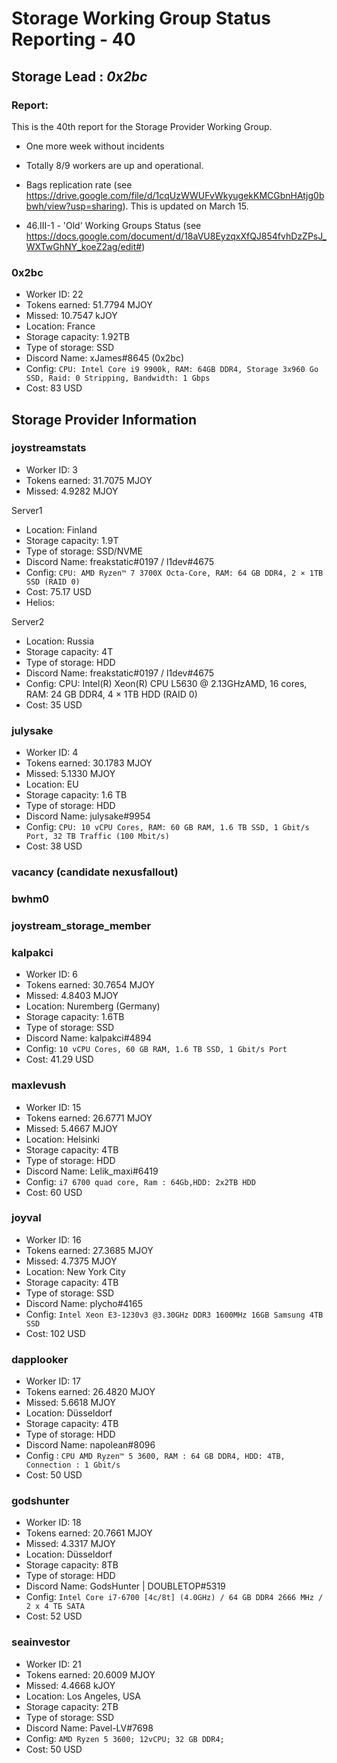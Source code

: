 # Storage Working Group Status Reporting - 40

## Storage Lead : _0x2bc_

### Report:

This is the 40th report for the Storage Provider Working Group. 

* One more week without incidents

* Totally 8/9 workers are up and operational.  

* Bags replication rate (see https://drive.google.com/file/d/1cqUzWWUFvWkyugekKMCGbnHAtjg0bbwh/view?usp=sharing). This is updated on March 15.

* 46.III-1 - 'Old' Working Groups Status (see https://docs.google.com/document/d/18aVU8EyzqxXfQJ854fvhDzZPsJ_WXTwGhNY_koeZ2ag/edit#)

### 0x2bc

- Worker ID: 22
- Tokens earned: 51.7794 MJOY
- Missed: 10.7547 kJOY
- Location: France
- Storage capacity: 1.92TB
- Type of storage: SSD
- Discord Name: xJames#8645 (0x2bc)
- Config: `CPU: Intel Core i9 9900k, RAM: 64GB DDR4, Storage 3x960 Go SSD, Raid: 0 Stripping, Bandwidth: 1 Gbps`
- Cost: 83 USD

## Storage Provider Information

### joystreamstats

- Worker ID: 3
- Tokens earned: 31.7075 MJOY
- Missed: 4.9282 MJOY

Server1
- Location: Finland
- Storage capacity: 1.9T
- Type of storage: SSD/NVME
- Discord Name: freakstatic#0197 / l1dev#4675
- Config: `CPU: AMD Ryzen™ 7 3700X Octa-Core, RAM: 64 GB DDR4, 2 × 1TB SSD (RAID 0)`
- Cost: 75.17 USD
- Helios:

Server2
- Location: Russia
- Storage capacity: 4T
- Type of storage: HDD
- Discord Name: freakstatic#0197 / l1dev#4675
- Config: CPU: Intel(R) Xeon(R) CPU L5630  @ 2.13GHzAMD, 16 cores, RAM: 24 GB DDR4, 4 × 1TB HDD (RAID 0)
- Cost: 35 USD

### julysake

- Worker ID: 4
- Tokens earned: 30.1783 MJOY
- Missed: 5.1330 MJOY
- Location: EU
- Storage capacity: 1.6 TB
- Type of storage: HDD
- Discord Name: julysake#9954
- Config: `CPU: 10 vCPU Cores, RAM: 60 GB RAM, 1.6 TB SSD, 1 Gbit/s Port, 32 TB Traffic (100 Mbit/s)`
- Cost: 38 USD

### vacancy (candidate nexusfallout)
### bwhm0 
### joystream_storage_member 

### kalpakci

- Worker ID: 6
- Tokens earned: 30.7654 MJOY
- Missed: 4.8403  MJOY
- Location: Nuremberg (Germany)
- Storage capacity: 1.6TB
- Type of storage: SSD
- Discord Name: kalpakci#4894
- Config: `10 vCPU Cores, 60 GB RAM, 1.6 TB SSD, 1 Gbit/s Port`
- Cost: 41.29 USD

### maxlevush

- Worker ID: 15
- Tokens earned: 26.6771 MJOY
- Missed: 5.4667 MJOY
- Location: Helsinki
- Storage capacity: 4TB
- Type of storage: HDD
- Discord Name: Lelik_maxi#6419
- Config: `i7 6700 quad core, Ram : 64Gb,HDD: 2x2TB HDD`
- Cost: 60 USD


### joyval

- Worker ID: 16
- Tokens earned: 27.3685 MJOY
- Missed: 4.7375 MJOY
- Location: New York City
- Storage capacity: 4TB
- Type of storage: SSD
- Discord Name: plycho#4165
- Config: `Intel Xeon E3-1230v3 @3.30GHz DDR3 1600MHz 16GB Samsung 4TB SSD`
- Cost: 102 USD


### dapplooker

- Worker ID: 17
- Tokens earned: 26.4820 MJOY
- Missed: 5.6618 MJOY
- Location: Düsseldorf
- Storage capacity: 4TB
- Type of storage: HDD
- Discord Name: napolean#8096
- Config : `CPU AMD Ryzen™ 5 3600, RAM : 64 GB DDR4, HDD: 4TB, Connection : 1 Gbit/s`
- Cost: 50 USD


### godshunter

- Worker ID: 18
- Tokens earned: 20.7661 MJOY
- Missed: 4.3317 MJOY
- Location: Düsseldorf
- Storage capacity: 8TB
- Type of storage: HDD
- Discord Name: GodsHunter | DOUBLETOP#5319
- Config: `Intel Core i7-6700 [4c/8t] (4.0GHz) / 64 GB DDR4 2666 MHz / 2 x 4 TБ SATA`
- Cost: 52 USD


### seainvestor

- Worker ID: 21
- Tokens earned: 20.6009 MJOY
- Missed: 4.4668 kJOY
- Location: Los Angeles, USA
- Storage capacity: 2TB
- Type of storage: SSD
- Discord Name: Pavel-LV#7698
- Config: `AMD Ryzen 5 3600; 12vCPU; 32 GB DDR4;`
- Cost: 50 USD
